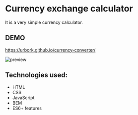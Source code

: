 # Currency exchange calculator

It is a very simple currency calculator.

## DEMO

https://urbork.github.io/currency-converter/

![preview](https://i.postimg.cc/T2qpWnc3/exchange-preview.gif)

## Technologies used:

- HTML
- CSS
- JavaScript
- BEM
- ES6+ features
